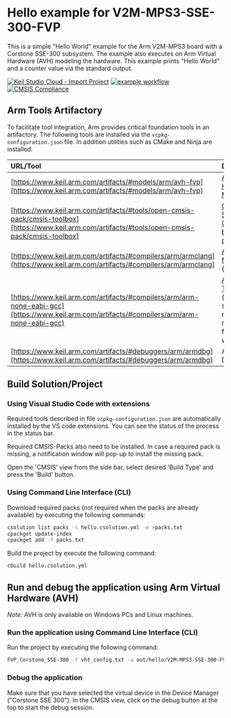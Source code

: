 # Hello example for V2M-MPS3-SSE-300-FVP

This is a simple "Hello World" example for the Arm V2M-MPS3 board with a Corstone SSE-300 subsystem. The example also executes on Arm Virtual Hardware (AVH) modeling the hardware. This example prints "Hello World" and a counter value via the standard output.

[![Keil Studio Cloud - Import Project](https://img.shields.io/badge/Keil_Studio_Cloud-Import_Project-0091bd?logo=arm&logoColor=0091bd)](https://studio.keil.arm.com/?import=https://github.com/Arm-Examples/Hello_V2M-MPS3-SSE-300-FVP.git)
[![example workflow](https://img.shields.io/github/actions/workflow/status/Arm-Examples/Hello_V2M-MPS3-SSE-300-FVP/ci.yml?logo=arm&logoColor=0091bd&label=Example%20Publishable)](https://www.keil.arm.com/)
[![CMSIS Compliance](https://img.shields.io/github/actions/workflow/status/Arm-Examples/Hello_V2M-MPS3-SSE-300-FVP/ci.yml?logo=arm&logoColor=0091bd&label=CMSIS%20Compliance)](https://www.keil.arm.com/cmsis)

## Arm Tools Artifactory

To facilitate tool integration, Arm provides critical foundation tools in an artifactory. The following tools are installed via the `vcpkg-configuration.json` file. In addition utilities such as CMake and Ninja are installed.

URL/Tool       | Description
:--------------|:-------------------
[https://www.keil.arm.com/artifacts/#models/arm/avh-fvp](https://www.keil.arm.com/artifacts/#models/arm/avh-fvp)                      | [Arm Virtual Hardware FVP Models](https://arm-software.github.io/AVH/main/simulation/html/Using.html)
[https://www.keil.arm.com/artifacts/#tools/open-cmsis-pack/cmsis-toolbox](https://www.keil.arm.com/artifacts/#tools/open-cmsis-pack/cmsis-toolbox)  | [CLI Build System for CMSIS-Pack based projects](https://github.com/Open-CMSIS-Pack/cmsis-toolbox/blob/main/docs/README.md#cmsis-toolbox)
[https://www.keil.arm.com/artifacts/#compilers/arm/armclang](https://www.keil.arm.com/artifacts/#compilers/arm/armclang)      | [Arm Compiler for Embedded](https://developer.arm.com/Tools%20and%20Software/Arm%20Compiler%20for%20Embedded) (commercial)
[https://www.keil.arm.com/artifacts/#compilers/arm/arm-none-eabi-gcc](https://www.keil.arm.com/artifacts/#compilers/arm/arm-none-eabi-gcc) | [Arm GNU Toolchain](https://developer.arm.com/Tools%20and%20Software/GNU%20Toolchain) (community supported); not recommended for Cortex-M with Helium
[https://www.keil.arm.com/artifacts/#debuggers/arm/armdbg](https://www.keil.arm.com/artifacts/#debuggers/arm/armdbg) | Arm Debugger


## Build Solution/Project

### Using Visual Studio Code with extensions

Required tools described in file `vcpkg-configuration.json` are automatically installed by the VS code extensions. You can see the status of the process in the status bar.

Required CMSIS-Packs also need to be installed. In case a required pack is missing, a notification window will pop-up to install the missing pack.

Open the 'CMSIS' view from the side bar, select desired 'Build Type' and press the 'Build' button.

### Using Command Line Interface (CLI)

Download required packs (not required when the packs are already available) by executing the following commands:
   ```sh
   csolution list packs -s hello.csolution.yml -m >packs.txt
   cpackget update-index
   cpackget add -f packs.txt
   ```
Build the project by execute the following command:
```sh
cbuild hello.csolution.yml
```

## Run and debug the application using Arm Virtual Hardware (AVH)

*Note:* AVH is only available on Windows PCs and Linux machines.

### Run the application using Command Line Interface (CLI)

Run the project by executing the following command:
```sh
FVP_Corstone_SSE-300 -f vht_config.txt -a out/hello/V2M-MPS3-SSE-300-FVP/Debug/hello.axf --simlimit 20
```

### Debug the application

Make sure that you have selected the virtual device in the Device Manager ("Corstone SSE 300"). In the CMSIS view, click on the debug button at the top to start the debug session.
